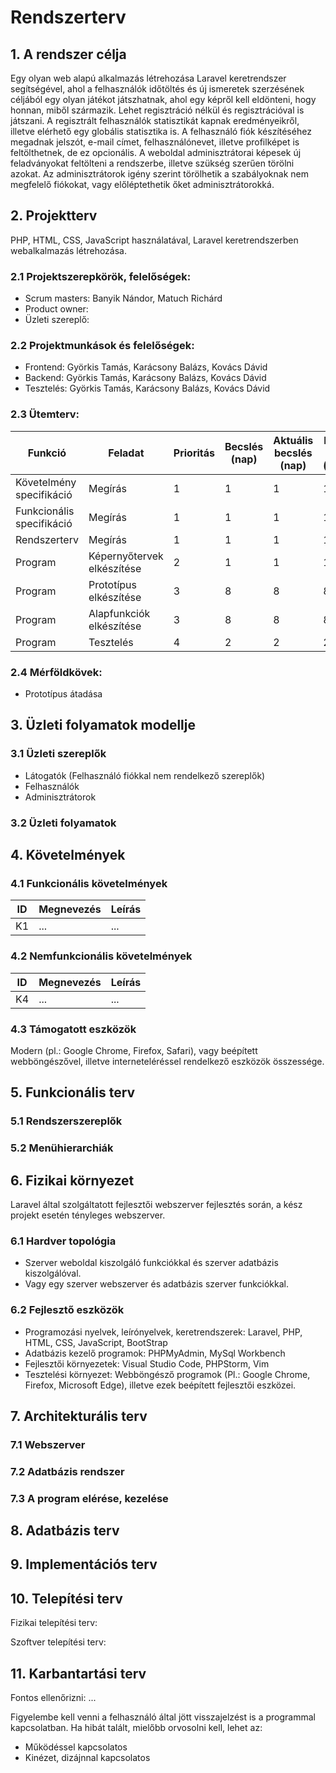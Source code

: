 # Rendszerterv
## 1. A rendszer célja

Egy olyan web alapú alkalmazás létrehozása Laravel keretrendszer segítségével, ahol a felhasználók időtöltés és új ismeretek szerzésének céljából egy olyan játékot játszhatnak, ahol egy képről kell eldönteni, hogy honnan, miből származik. Lehet regisztráció nélkül és regisztrációval is játszani. A regisztrált felhasználók statisztikát kapnak eredményeikről, illetve elérhető egy globális statisztika is. A felhasználó fiók készítéséhez megadnak jelszót, e-mail címet, felhasználónevet, illetve profilképet is feltölthetnek, de ez opcionális. A weboldal adminisztrátorai képesek új feladványokat feltölteni a rendszerbe, illetve szükség szerűen törölni azokat. Az adminisztrátorok igény szerint törölhetik a szabályoknak nem megfelelő fiókokat, vagy előléptethetik őket adminisztrátorokká.

## 2. Projektterv

PHP, HTML, CSS, JavaScript használatával, Laravel keretrendszerben webalkalmazás létrehozása.

### 2.1 Projektszerepkörök, felelőségek:
   * Scrum masters: Banyik Nándor, Matuch Richárd
   * Product owner: 
   * Üzleti szereplő:
     
### 2.2 Projektmunkások és felelőségek:
   * Frontend: Györkis Tamás, Karácsony Balázs, Kovács Dávid
   * Backend: Györkis Tamás, Karácsony Balázs, Kovács Dávid
   * Tesztelés: Györkis Tamás, Karácsony Balázs, Kovács Dávid
     
### 2.3 Ütemterv:

| Funkció | Feladat | Prioritás | Becslés (nap) | Aktuális becslés (nap) | Eltelt idő (nap) | Becsült idő (nap) |
|-----|--------|-------|------|-------------|------------|-----------------|
| Követelmény specifikáció | Megírás | 1 | 1 | 1 | 1 | 1 |             
| Funkcionális specifikáció | Megírás | 1 | 1 | 1 | 1 | 1 |
| Rendszerterv | Megírás | 1 | 1 | 1 | 1 | 1 |
| Program |Képernyőtervek elkészítése | 2 | 1 | 1 | 1 | 1 |
|Program |Prototípus elkészítése | 3 | 8 | 8 | 8 | 8 |
|Program |Alapfunkciók elkészítése | 3 | 8 | 8 | 8 | 8 |
|Program |Tesztelés | 4 | 2 | 2 | 2 | 2 |

### 2.4 Mérföldkövek:
   * Prototípus átadása

## 3. Üzleti folyamatok modellje

### 3.1 Üzleti szereplők

- Látogatók (Felhasználó fiókkal nem rendelkező szereplők)
- Felhasználók
- Adminisztrátorok

### 3.2 Üzleti folyamatok

## 4. Követelmények

### 4.1 Funkcionális követelmények

| ID | Megnevezés | Leírás |
| --- | --- | --- |
| K1 | ... | ... |

### 4.2 Nemfunkcionális követelmények

| ID | Megnevezés | Leírás |
| --- | --- | --- |
| K4 | ... | ... |

### 4.3 Támogatott eszközök
Modern (pl.: Google Chrome, Firefox, Safari), vagy beépített webböngészővel, illetve interneteléréssel rendelkező eszközök összessége.

## 5. Funkcionális terv

### 5.1 Rendszerszereplők

### 5.2 Menühierarchiák

## 6. Fizikai környezet

Laravel által szolgáltatott fejlesztői webszerver fejlesztés során, a kész projekt esetén tényleges webszerver.

### 6.1 Hardver topológia

- Szerver weboldal kiszolgáló funkciókkal és szerver adatbázis kiszolgálóval.
- Vagy egy szerver webszerver és adatbázis szerver funkciókkal.

### 6.2 Fejlesztő eszközök
- Programozási nyelvek, leírónyelvek, keretrendszerek: Laravel, PHP, HTML, CSS, JavaScript, BootStrap
- Adatbázis kezelő programok: PHPMyAdmin, MySql Workbench
- Fejlesztői környezetek: Visual Studio Code, PHPStorm, Vim
- Tesztelési környezet: Webböngésző programok (Pl.: Google Chrome, Firefox, Microsoft Edge), illetve ezek beépített fejlesztői eszközei.

## 7. Architekturális terv

### 7.1 Webszerver

### 7.2 Adatbázis rendszer

### 7.3 A program elérése, kezelése

## 8. Adatbázis terv

## 9. Implementációs terv

## 10. Telepítési terv

Fizikai telepítési terv: 

Szoftver telepítési terv: 

## 11. Karbantartási terv

Fontos ellenőrizni:
...

Figyelembe kell venni a felhasználó által jött visszajelzést is a programmal kapcsolatban.
Ha hibát talált, mielőbb orvosolni kell, lehet az:
*	Működéssel kapcsolatos
*	Kinézet, dizájnnal kapcsolatos